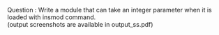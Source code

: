 Question :
Write a module that can take an integer parameter when it is loaded with insmod command. <br/>
(output screenshots are available in output_ss.pdf)
